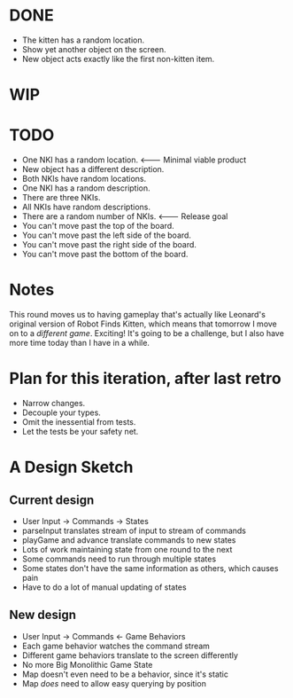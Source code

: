 # DONE

* The kitten has a random location.
* Show yet another object on the screen.
* New object acts exactly like the first non-kitten item.

# WIP


# TODO

* One NKI has a random location. &lt;--- Minimal viable product
* New object has a different description.
* Both NKIs have random locations.
* One NKI has a random description.
* There are three NKIs.
* All NKIs have random descriptions.
* There are a random number of NKIs. &lt;--- Release goal
* You can't move past the top of the board.
* You can't move past the left side of the board.
* You can't move past the right side of the board.
* You can't move past the bottom of the board.

# Notes

This round moves us to having gameplay that's actually like Leonard's original version of Robot Finds Kitten, which means that tomorrow I move on to a *different game*. Exciting! It's going to be a challenge, but I also have more time today than I have in a while.

# Plan for this iteration, after last retro

* Narrow changes.
* Decouple your types.
* Omit the inessential from tests.
* Let the tests be your safety net.

# A Design Sketch

## Current design

* User Input -> Commands -> States
* parseInput translates stream of input to stream of commands
* playGame and advance translate commands to new states
* Lots of work maintaining state from one round to the next
* Some commands need to run through multiple states
* Some states don't have the same information as others, which causes pain
* Have to do a lot of manual updating of states

## New design

* User Input -> Commands &lt;- Game Behaviors
* Each game behavior watches the command stream
* Different game behaviors translate to the screen differently
* No more Big Monolithic Game State
* Map doesn't even need to be a behavior, since it's static
* Map *does* need to allow easy querying by position
